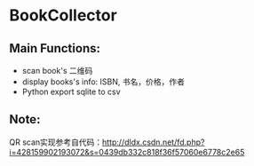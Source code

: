 BookCollector
================

Main Functions:
----------------
- scan book's 二维码
- display books's info: ISBN, 书名，价格，作者
- Python export sqlite to csv

Note:
-----
QR scan实现参考自代码：http://dldx.csdn.net/fd.php?i=428159902193072&s=0439db332c818f36f57060e6778c2e65

